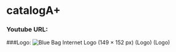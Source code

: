# catalogA+
### Youtube URL: 

###Logo:
![Blue Bag Internet Logo (149 × 152 px) (Logo) (Logo)](https://user-images.githubusercontent.com/77748858/171830385-581cd9f3-f28a-4ab6-9bd7-d205a646eb64.png)
